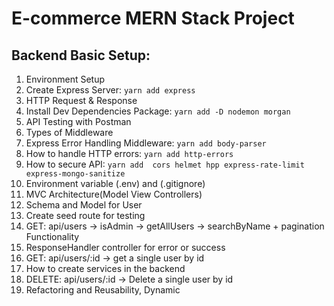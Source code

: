 # E-commerce MERN Stack Project

## Backend Basic Setup:

1. Environment Setup
1. Create Express Server: `yarn add express`
1. HTTP Request & Response
1. Install Dev Dependencies Package: `yarn add -D nodemon morgan`
1. API Testing with Postman
1. Types of Middleware
1. Express Error Handling Middleware: `yarn add body-parser`
1. How to handle HTTP errors: `yarn add http-errors`
1. How to secure API: `yarn add  cors helmet hpp express-rate-limit express-mongo-sanitize`
1. Environment variable (.env) and (.gitignore)
1. MVC Architecture(Model View Controllers)
1. Schema and Model for User
1. Create seed route for testing
1. GET: api/users -> isAdmin -> getAllUsers -> searchByName + pagination Functionality
1. ResponseHandler controller for error or success
1. GET: api/users/:id -> get a single user by id
1. How to create services in the backend
1. DELETE: api/users/:id -> Delete a single user by id
1. Refactoring and Reusability, Dynamic
